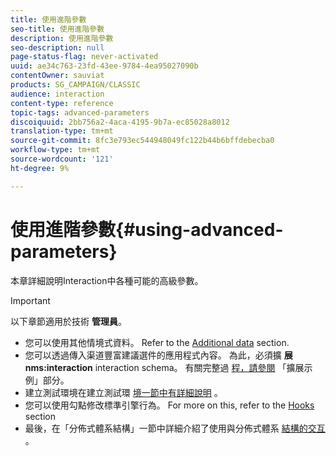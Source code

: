 ```yaml
---
title: 使用進階參數
seo-title: 使用進階參數
description: 使用進階參數
seo-description: null
page-status-flag: never-activated
uuid: ae34c763-23fd-43ee-9784-4ea95027090b
contentOwner: sauviat
products: SG_CAMPAIGN/CLASSIC
audience: interaction
content-type: reference
topic-tags: advanced-parameters
discoiquuid: 2bb756a2-4aca-4195-9b7a-ec85028a8012
translation-type: tm+mt
source-git-commit: 8fc3e793ec544948049fc122b44b6bffdebecba0
workflow-type: tm+mt
source-wordcount: '121'
ht-degree: 9%

---
```



# 使用進階參數{#using-advanced-parameters}

本章詳細說明Interaction中各種可能的高級參數。

>[!IMPORTANT]
>
>以下章節適用於技術 **管理員**。

* 您可以使用其他情境式資料。 Refer to the [Additional data](../../interaction/using/additional-data.md) section.
* 您可以透過傳入渠道豐富建議選件的應用程式內容。 為此，必須擴 **展nms:interaction** interaction schema。 有關完整過 [程，請參閱](../../interaction/using/extension-example.md) 「擴展示例」部分。
* 建立測試環境在建立測試環 [境一節中有詳細說明](../../interaction/using/creating-a-test-environment.md) 。
* 您可以使用勾點修改標準引擎行為。 For more on this, refer to the [Hooks](../../interaction/using/hooks.md) section
* 最後，在「分佈式體系結構」一節中詳細介紹了使用與分佈式體系 [結構的交互](../../interaction/using/distributed-architectures.md) 。
